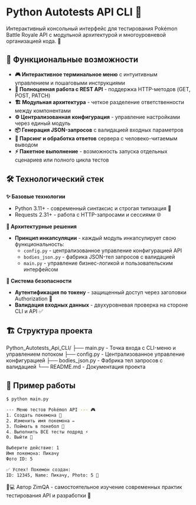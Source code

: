 # Python Autotests API CLI 🐍

Интерактивный консольный интерфейс для тестирования Pokémon Battle Royale API с модульной архитектурой и многоуровневой организацией кода. 🚀

## 🎯 Функциональные возможности

- **🎮 Интерактивное терминальное меню** с интуитивным управлением и пошаговыми инструкциями
- **🔌 Полноценная работа с REST API** - поддержка HTTP-методов (GET, POST, PATCH)
- **🏗️ Модульная архитектура** - четкое разделение ответственности между компонентами
- **⚙️ Централизованная конфигурация** - управление настройками через единый модуль
- **📦 Генерация JSON-запросов** с валидацией входных параметров
- **🔄 Парсинг и обработка ответов** сервера с человеко-читаемым выводом
- **⚡ Пакетное выполнение** - возможность запуска отдельных сценариев или полного цикла тестов

## 🛠️ Технологический стек

**✨ Базовые технологии**
- Python 3.11+ - современный синтаксис и строгая типизация 🐍
- Requests 2.31+ - работа с HTTP-запросами и сессиями 🌐

**🎨 Архитектурные решения**
- **Принцип инкапсуляции** - каждый модуль инкапсулирует свою функциональность:
  - `config.py` - централизованное управление конфигурацией API
  - `bodies_json.py` - фабрика JSON-тел запросов с валидацией
  - `main.py` - управление бизнес-логикой и пользовательским интерфейсом

**🔐 Система безопасности**
- **Аутентификация по токену** - защищенный доступ через заголовки Authorization 🔑
- **Валидация входных данных** - двухуровневая проверка на стороне CLI и API ✅

## 🏗️ Структура проекта

Python_Autotests_Api_CLI/
├── main.py - Точка входа с CLI-меню и управлением потоком
├── config.py - Централизованное управление конфигурацией
├── bodies_json.py - Фабрика тел запросов с валидацией
└── README.md - Документация проекта

## 🚀 Пример работы

```bash
$ python main.py

--- Меню тестов Pokémon API --- 🎮
1. Создать покемона 🐢
2. Изменить имя покемона ✏️  
3. Поймать в покебол 🎯
4. Выполнить ВСЕ тесты подряд ⚡
0. Выйти 🚪

Выберите действие: 1
Имя покемона: Пикачу
Фото ID: 5

✅ Успех! Покемон создан:
ID: 12345, Name: Пикачу, Photo: 5 🎉
```
👨💻 Автор
ZimQA - самостоятельное изучение современных практик тестирования API и разработки 🎯
